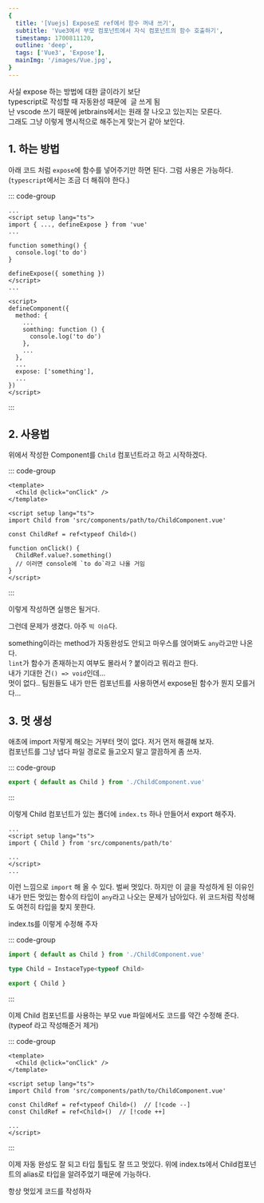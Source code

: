 ```yaml
---
{
  title: '[Vuejs] Expose로 ref에서 함수 꺼내 쓰기',
  subtitle: 'Vue3에서 부모 컴포넌트에서 자식 컴포넌트의 함수 호출하기',
  timestamp: 1700811120,
  outline: 'deep',
  tags: ['Vue3', 'Expose'],
  mainImg: '/images/Vue.jpg',
}
---
```


사실 expose 하는 방법에 대한 글이라기 보단  
typescript로 작성할 때 자동완성 때문에  글 쓰게 됨  
난 vscode 쓰기 때문에 jetbrains에서는 원래 잘 나오고 있는지는 모른다.  
그래도 그냥 이렇게 명시적으로 해주는게 맞는거 같아 보인다.

## 1. 하는 방법

아래 코드 처럼 `expose`에 함수를 넣어주기만 하면 된다.
그럼 사용은 가능하다.  
(`typescript`에서는 조금 더 해줘야 한다.)

::: code-group

```vue [Composition API]
...
<script setup lang="ts">
import { ..., defineExpose } from 'vue'
...

function something() {
  console.log('to do')
}

defineExpose({ something })
</script>
...
```

```vue [Optional API]
<script>
defineComponent({
  method: {
    ...
    somthing: function () {
      console.log('to do')
    },
    ...
  },
  ...
  expose: ['something'],
  ...
})
</script>
```

:::

## 2. 사용법

위에서 작성한 Component를 `Child` 컴포넌트라고 하고 시작하겠다.

::: code-group

```vue [부모 컴포넌트]
<template>
  <Child @click="onClick" />
</template>

<script setup lang="ts">
import Child from 'src/components/path/to/ChildComponent.vue'

const ChildRef = ref<typeof Child>()

function onClick() {
  ChildRef.value?.something()
  // 이러면 console에 `to do`라고 나올 거임
}
</script>
```

:::

이렇게 작성하면 실행은 될거다.

그런데 문제가 생겼다. 아주 `빅 이슈`다.

something이라는 method가 자동완성도 안되고 마우스를 얹어봐도 `any`라고만 나온다.  
`lint`가 함수가 존재하는지 여부도 몰라서 ? 붙이라고 뭐라고 한다.  
내가 기대한 건`() => void`인데...  
멋이 없다.. 팀원들도 내가 만든 컴포넌트를 사용하면서 expose된 함수가 뭔지 모를거다...

## 3. 멋 생성

애초에 import 저렇게 해오는 거부터 멋이 없다. 저거 먼저 해결해 보자.  
컴포넌트를 그냥 냅다 파일 경로로 들고오지 말고 깔끔하게 좀 쓰자.

::: code-group

```ts [src/components/path/to/index.ts]
export { default as Child } from './ChildComponent.vue'
```

:::

이렇게 Child 컴포넌트가 있는 폴더에 `index.ts` 하나 만들어서 export 해주자.

```vue
...
<script setup lang="ts">
import { Child } from 'src/components/path/to'

...
</script>
...
```

이런 느낌으로 `import` 해 올 수 있다. 벌써 멋있다.
하지만 이 글을 작성하게 된 이유인 내가 만든 멋있는 함수의 타입이 `any`라고 나오는 문제가 남아있다.
위 코드처럼 작성해도 여전히 타입을 찾지 못한다.

index.ts를 이렇게 수정해 주자

::: code-group

```ts [src/components/path/to/index.ts]
import { default as Child } from './ChildComponent.vue'

type Child = InstaceType<typeof Child>

export { Child }
```

:::

이제 Child 컴포넌트를 사용하는 부모 vue 파일에서도 코드를 약간 수정해 준다.  
(typeof 라고 작성해준거 제거)

::: code-group

```vue [부모 컴포넌트]
<template>
  <Child @click="onClick" />
</template>

<script setup lang="ts">
import Child from 'src/components/path/to/ChildComponent.vue'

const ChildRef = ref<typeof Child>()  // [!code --]
const ChildRef = ref<Child>()  // [!code ++]

...
</script>
```

:::

이제 자동 완성도 잘 되고 타입 툴팁도 잘 뜨고 멋있다.
위에 index.ts에서 Child컴포넌트의 alias로 타입을 알려주었기 때문에 가능하다.

항상 멋있게 코드를 작성하자
